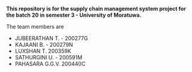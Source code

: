 
**This repository is for the supply chain management system project for the batch 20 in semester 3 - University of Moratuwa.** 

The team members are 
- JUBEERATHAN T. - 200277G
- KAJAANI B. - 200279N
- LUXSHAN T. 200359K 
- SATHURGINI U. - 200591M
- PAHASARA G.G.V. 200440C

